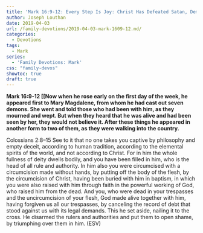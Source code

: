 ```yaml
---
title: 'Mark 16:9-12: Every Step Is Joy: Christ Has Defeated Satan, Demons, Sin, Hell, And Death For Us'
author: Joseph Louthan
date: 2019-04-03
url: /family-devotions/2019-04-03-mark-1609-12.md/
categories:
  - Devotions
tags:
  - Mark
series:
  - 'Family Devotions: Mark'
css: "family-devos"
showtoc: true
draft: true
---
```


**Mark 16:9-12 [[Now when he rose early on the first day of the week, he appeared first to Mary Magdalene, from whom he had cast out seven demons. She went and told those who had been with him, as they mourned and wept. But when they heard that he was alive and had been seen by her, they would not believe it. After these things he appeared in another form to two of them, as they were walking into the country.**

Colossians 2:8–15 See to it that no one takes you captive by philosophy and empty deceit, according to human tradition, according to the elemental spirits of the world, and not according to Christ. For in him the whole fullness of deity dwells bodily, and you have been filled in him, who is the head of all rule and authority. In him also you were circumcised with a circumcision made without hands, by putting off the body of the flesh, by the circumcision of Christ, having been buried with him in baptism, in which you were also raised with him through faith in the powerful working of God, who raised him from the dead. And you, who were dead in your trespasses and the uncircumcision of your flesh, God made alive together with him, having forgiven us all our trespasses, by canceling the record of debt that stood against us with its legal demands. This he set aside, nailing it to the cross. He disarmed the rulers and authorities and put them to open shame, by triumphing over them in him. (ESV)